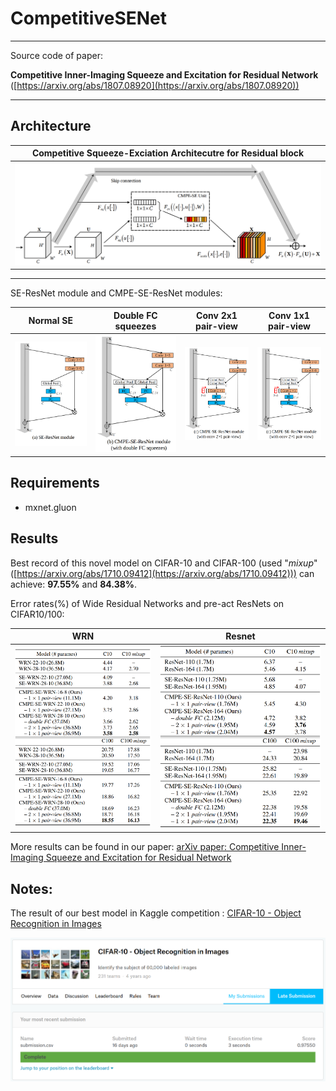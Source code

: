 # CompetitiveSENet
---

Source code of paper: 

   **Competitive Inner-Imaging Squeeze and Excitation for Residual Network** ([https://arxiv.org/abs/1807.08920](https://arxiv.org/abs/1807.08920))


---
## Architecture

|Competitive Squeeze-Exciation Architecutre for Residual block|
|-|
|![architecutre](pictures/architecture.png)|

---

SE-ResNet module and CMPE-SE-ResNet modules:

|Normal SE|Double FC squeezes|Conv 2x1 pair-view|Conv 1x1 pair-view|
|-|-|-|-|
|![](pictures/se_resnet_module.png)|![](pictures/cmpe_se_resnet_double_FC_squeeze.png)|![](pictures/cmpe_se_resnet_conv2x1.png)|![](pictures/cmpe_se_resnet_conv2x1.png)|

## Requirements

- mxnet.gluon

## Results
Best record of this novel model on CIFAR-10 and CIFAR-100 (used "*mixup*" ([https://arxiv.org/abs/1710.09412](https://arxiv.org/abs/1710.09412))) can achieve: **97.55%** and **84.38%**.

Error rates(%) of Wide Residual Networks and pre-act ResNets on CIFAR10/100:

|WRN|Resnet|
|-|-|
|![](pictures/cmpe_se_wrn_table.png)|![](pictures/cmpe_se_resnet_table.png)|

More results can be found in our paper: [arXiv paper: Competitive Inner-Imaging Squeeze and Excitation for Residual Network](https://arxiv.org/abs/1807.08920)

## Notes:
The result of our best model in Kaggle competition : [CIFAR-10 - Object Recognition in Images](https://www.kaggle.com/c/cifar-10) 

![](pictures/cifar10_kaggle.png)

